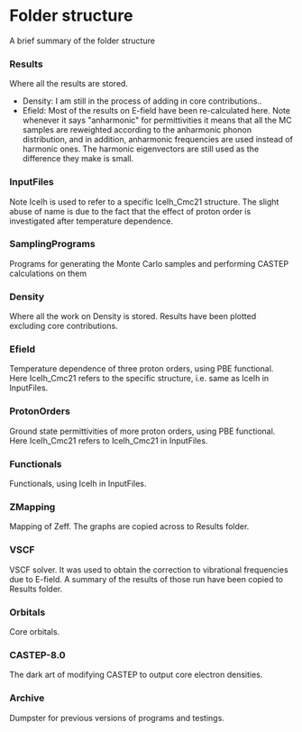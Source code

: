 # Folder structure 

A brief summary of the folder structure 

### Results 
Where all the results are stored. 
* Density: I am still in the process of adding in core contributions.. 
* Efield: Most of the results on E-field have been re-calculated here. Note whenever it says "anharmonic" for permittivities it means that all the MC samples are reweighted according to the anharmonic phonon distribution, and in addition, anharmonic frequencies are used instead of harmonic ones. The harmonic eigenvectors are still used as the difference they make is small. 

### InputFiles 
Note IceIh is used to refer to a specific IceIh_Cmc21 structure. The slight abuse of name is due to the fact that the effect of proton order is investigated after temperature dependence. 

### SamplingPrograms
Programs for generating the Monte Carlo samples and performing CASTEP calculations on them 

### Density
Where all the work on Density is stored. Results have been plotted excluding core contributions. 

### Efield 
Temperature dependence of three proton orders, using PBE functional. Here IceIh_Cmc21 refers to the specific structure, i.e. same as IceIh in InputFiles. 

### ProtonOrders
Ground state permittivities of more proton orders, using PBE functional. Here IceIh_Cmc21 refers to IceIh_Cmc21 in InputFiles.

### Functionals 
Functionals, using IceIh in InputFiles. 

### ZMapping 
Mapping of Zeff. The graphs are copied across to Results folder. 

### VSCF
VSCF solver. It was used to obtain the correction to vibrational frequencies due to E-field. A summary of the results of those run have been copied to Results folder. 

### Orbitals
Core orbitals. 

### CASTEP-8.0
The dark art of modifying CASTEP to output core electron densities. 

### Archive
Dumpster for previous versions of programs and testings. 

